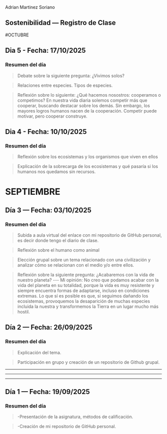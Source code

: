 Adrian Martinez Soriano
## Sostenibilidad — Registro de Clase 

#OCTUBRE

## Dia 5 - Fecha: 17/10/2025

### Resumen del día

> Debate sobre la siguiente pregunta: ¿Vivimos solos?

> Relaciones entre especies. Tipos de especies.

> Reflexión sobre lo siguiente: ¿Qué hacemos nosostros: cooperamos o competimos? 
En nuestra vida diaria solemos competir más que cooperar, buscando destacar sobre los demás. Sin embargo, los mayores logros humanos nacen de la cooperación. Competir puede motivar, pero cooperar construye. 

## Dia 4 - Fecha: 10/10/2025

### Resumen del día

> Reflexión sobre los ecosistemas y los organismos que viven en ellos

> Explicación de la sobrecarga de los ecosistemas y qué pasaría si los humanos nos quedamos sin recursos.

# SEPTIEMBRE

## Día 3 — Fecha: 03/10/2025

### Resumen del día

> Subida a aula virtual del enlace con mi repositorio de GitHub personal, es decir donde tengo el diario de clase.

> Reflexión sobre el humano como animal

> Elección grupal sobre un tema relacionado con una civilización y analizar cómo se relacionan con el medio y/o entre ellos.

> Reflexión sobre la siguiente pregunta: ¿Acabaremos con la vida de nuestro planeta?
--- Mi opinión: No creo que podamos acabar con la vida del planeta en su totalidad, porque la vida es muy resistente y siempre encuentra formas de adaptarse, incluso en condiciones extremas. Lo que sí es posible es que, si seguimos dañando los ecosistemas, provoquemos la desaparición de muchas especies incluida la nuestra y transformemos la Tierra en un lugar mucho más hostil. 


## Día 2 — Fecha: 26/09/2025

### Resumen del día

> Explicación del tema.

> Participación en grupo y creación de un repositorio de Github grupal.
---
---
---

## Día 1 — Fecha: 19/09/2025


### Resumen del día

> -Presentación de la asignatura, métodos de calificación.

> -Creación de mi repositorio de GitHub personal.






